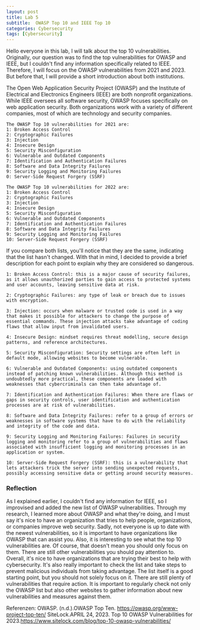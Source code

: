 ```yaml
---
layout: post
title: Lab 5
subtitle:  OWASP Top 10 and IEEE Top 10
categories: Cybersecurity
tags: [Cybersecurity]
---
```

Hello everyone in this lab, I will talk about the top 10 vulnerabilities. Originally, our question was to find the top vulnerabilities for OWASP and IEEE, but I couldn't find any information specifically related to IEEE. Therefore, I will focus on the OWASP vulnerabilities from 2021 and 2023. But before that, I will provide a short introduction about both institutions.

The Open Web Application Security Project (OWASP) and the Institute of Electrical and Electronics Engineers (IEEE) are both nonprofit organizations. While IEEE oversees all software security, OWASP focuses specifically on web application security. Both organizations work with a variety of different companies, most of which are technology and security companies.
```
The OWASP Top 10 vulnerabilities for 2021 are:
1: Broken Access Control
2: Cryptographic Failures
3: Injection
4: Insecure Design
5: Security Misconfiguration
6: Vulnerable and Outdated Components
7: Identification and Authentication Failures
8: Software and Data Integrity Failures
9: Security Logging and Monitoring Failures
0: Server-Side Request Forgery (SSRF)
```
```
The OWASP Top 10 vulnerabilities for 2022 are:
1: Broken Access Control
2: Cryptographic Failures
3: Injection
4: Insecure Design
5: Security Misconfiguration
6: Vulnerable and Outdated Components
7: Identification and Authentication Failures
8: Software and Data Integrity Failures
9: Security Logging and Monitoring Failures
10: Server-Side Request Forgery (SSRF)
```
If you compare both lists, you'll notice that they are the same, indicating that the list hasn't changed. With that in mind, I decided to provide a brief description for each point to explain why they are considered so dangerous.
```
1: Broken Access Control: this is a major cause of security failures, as it allows unauthorized parties to gain access to protected systems and user accounts, leaving sensitive data at risk.

2: Cryptographic Failures: any type of leak or breach due to issues with encryption.

3: Injection: occurs when malware or trusted code is used in a way that makes it possible for attackers to change the purpose of essential commands. These injection attacks take advantage of coding flaws that allow input from invalidated users.

4: Insecure Design: mindset requires threat modelling, secure design patterns, and reference architectures.

5: Security Misconfiguration: Security settings are often left in default mode, allowing websites to become vulnerable.

6: Vulnerable and Outdated Components: using outdated components instead of patching known vulnerabilities. Although this method is undoubtedly more practical, these components are loaded with weaknesses that cybercriminals can then take advantage of.

7: Identification and Authentication Failures: When there are flaws or gaps in security controls, user identification and authentication processes are at risk of vulnerabilities.

8: Software and Data Integrity Failures: refer to a group of errors or weaknesses in software systems that have to do with the reliability and integrity of the code and data.

9: Security Logging and Monitoring Failures: Failures in security logging and monitoring refer to a group of vulnerabilities and flaws associated with insufficient logging and monitoring processes in an application or system.

10: Server-Side Request Forgery (SSRF): this is a vulnerability that lets attackers trick the server into sending unexpected requests, possibly accessing sensitive data or getting around security measures.
```
### Reflection
As I explained earlier, I couldn't find any information for IEEE, so I improvised and added the new list of OWASP vulnerabilities. Through my research, I learned more about OWASP and what they're doing, and I must say it's nice to have an organization that tries to help people, organizations, or companies improve web security. Sadly, not everyone is up to date with the newest vulnerabilities, so it is important to have organizations like OWASP that can assist you.
Also, it is interesting to see what the top 10 vulnerabilities are. Of course, that doesn't mean you should only focus on them. There are still other vulnerabilities you should pay attention to.
Overall, it's nice to have organizations that are trying their best to help with cybersecurity. It's also really important to check the list and take steps to prevent malicious individuals from taking advantage. The list itself is a good starting point, but you should not solely focus on it. There are still plenty of vulnerabilities that require action. It is important to regularly check not only the OWASP list but also other websites to gather information about new vulnerabilities and measures against them.

Referenzen:
OWASP.  (n.d.).OWASP Top Ten. https://owasp.org/www-project-top-ten/
SiteLock.APRIL 24, 2023. Top 10 OWASP Vulnerabilities for 2023.https://www.sitelock.com/blog/top-10-owasp-vulnerabilities/

